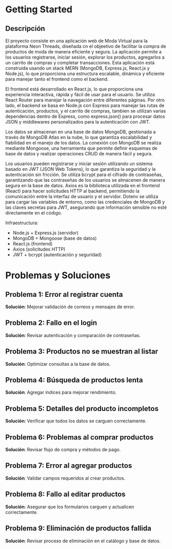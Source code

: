 # Getting Started 

## Descripción

El proyecto consiste en una aplicación web de Moda Virtual para la plataforma Neon Threads, diseñada cn el objeetivo de facilitar la compra de productos de moda de manera eficiente y segura. La aplicación permite a los usuarios registrarse, iniciar sesión, explorar los productos, agregarlos a un carrito de compras y completar transacciones. Esta aplicación está construida usando un stack MERN (MongoDB, Express.js, React.js y Node.js), lo que proporciona una estructura escalable, dinámica y eficiente para manejar tanto el frontend como el backend. 

El frontend está desarrollado en React.js, lo que proporciona una experiencia interactiva, rápida y fácil de usar para el usuario. Se utiliza React Router para manejar la navegación entre diferentes páginas. Por otro lado, el backend se basa en Node.js con Express para manejar las rutas de autenticación, productos, y el carrito de compras, tambien se utilizan varias dependencias dentro de Express, como express.json() para procesar datos JSON y middlewares personalizados para la autenticación con JWT. 

Los datos se almacenan en una base de datos MongoDB, gestionada a través de MongoDB Atlas en la nube, lo que garantiza escalabilidad y fiabilidad en el manejo de los datos. La conexión con MongoDB se realiza mediante Mongoose, una herramienta que permite definir esquemas de base de datos y realizar operaciones CRUD de manera fácil y segura. 

Los usuarios pueden registrarse y iniciar sesión utilizando un sistema basado en JWT (JSON Web Tokens), lo que garantiza la seguridad y la autenticación sin fricción. Se utiliza bcrypt para el cifrado de contraseñas, garantizando que las contraseñas de los usuarios se almacenen de manera segura en la base de datos. Axios es la biblioteca utilizada en el frontend (React) para hacer solicitudes HTTP al backend, permitiendo la comunicación entre la interfaz de usuario y el servidor. Dotenv se utiliza para cargar las variables de entorno, como las credenciales de MongoDB y las claves secretas para JWT, asegurando que información sensible no esté directamente en el código. 

Infraestructura:
- Node.js + Express.js (servidor)
- MongoDB + Mongoose (base de datos)
- React.js (frontend)
- Axios (solicitudes HTTP)
- JWT + bcrypt (autenticación y seguridad)

# Problemas y Soluciones

## Problema 1: Error al registrar cuenta
**Solución**: Mejorar validación de correos y mensajes de error.

## Problema 2: Fallo en el login
**Solución**: Revisar autenticación y comparación de contraseñas.

## Problema 3: Productos no se muestran al listar
**Solución**: Optimizar consultas a la base de datos.

## Problema 4: Búsqueda de productos lenta
**Solución**: Agregar índices para mejorar rendimiento.

## Problema 5: Detalles del producto incompletos
**Solución**: Verificar que todos los datos se carguen correctamente.

## Problema 6: Problemas al comprar productos
**Solución**: Revisar flujo de compra y métodos de pago.

## Problema 7: Error al agregar productos
**Solución**: Validar campos requeridos al crear productos.

## Problema 8: Fallo al editar productos
**Solución**: Asegurar que los formularios carguen y actualicen correctamente.

## Problema 9: Eliminación de productos fallida
**Solución**: Revisar proceso de eliminación en el catálogo y base de datos.


